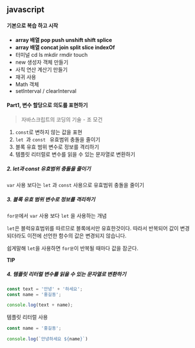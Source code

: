 ## javascript

#### 기본으로 복습 하고 시작

-   **array 배열 pop push unshift shift splice**
-   **array 배열 concat join split slice indexOf**
-   터미널 cd ls mkdir rmdir touch
-   new 생성자 객체 만들기
-   사칙 연산 계산기 만들기
-   재귀 사용
-   Math 객체 
-   setInterval / clearInterval

#### 

#### Part1, 변수 할당으로 의도를 표현하기

> 자바스크립트의 코딩의 기술 - 조 모건

1. `const`로 변하지 않는 값을 표현
2. `let `과 `const ` 유효범위 충돌을 줄이기
3. 블록 유효 범위 변수로 정보를 격리하기
4. 템플릿 리터럴로 변수를 읽을 수 있는 문자열로 변환하기



##### 2. let과 const 유효범위 충돌을 줄이기

`var` 사용 보다는 `let` 과 `const` 사용으로 유효범위 충돌을 줄이기



##### 3. 블록 유효 범위 변수로 정보를 격리하기

`for문`에서 `var` 사용 보다 `let` 을 사용하는 개념

`let`은 블럭유효범위를 따르므로 블록에서만 유효한것이다. 따라서 반복되어 값이 변경 되더라도 이전에 선언한 함수의 값은 변경되지 않습니다.

쉽게말해 `let`을 사용하면 `for문`이 반복될 때마다 값을 잠군다.



**TIP**



##### 4. 템플릿 리터럴 변수를 읽을 수 있는 문자열로 변환하기

```javascript
const text = '안녕' + '하세요';
const name = '홍길동';

console.log(text + name);
```

템플릿 리터럴 사용

```javascript
const name = '홍길동';

console.log(`안녕하세요 ${name}`)
```


